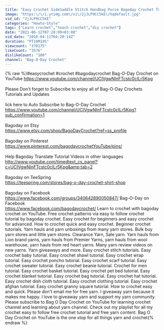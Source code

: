 ```yaml
---
title: "Easy Crochet SideSaddle Stitch Handbag Purse Bagoday Crochet Tutorial #309"
image: "https:\/\/i.ytimg.com\/vi\/2jJLP9CC5kE\/hqdefault.jpg"
vid_id: "2jJLP9CC5kE"
categories: "Howto-Style"
tags: ["Learn crochet","teach crochet","diy crochet"]
date: "2021-06-12T07:28:09+03:00"
vid_date: "2016-04-11T04:20:14Z"
duration: "PT18M19S"
viewcount: "370175"
likeCount: "3576"
dislikeCount: "100"
channel: "Bag-O-Day Crochet"
---
```

{% raw %}#easycrochet #crochet #bagodaycrochet Bag-O-Day Crochet on YouTube <a rel="nofollow" target="blank" href="https://www.youtube.com/channel/UCIVgwNInFTcstc0cILr5Kpg">https://www.youtube.com/channel/UCIVgwNInFTcstc0cILr5Kpg</a><br /><br />Please Don't forget to Subscribe to enjoy all of Bag-O-Day Crochets Tutorials and Updates<br /><br />lick here to Auto Subscribe to Bag-O-Day Crochet <br /><a rel="nofollow" target="blank" href="https://www.youtube.com/channel/UCIVgwNInFTcstc0cILr5Kpg?sub_confirmation=1">https://www.youtube.com/channel/UCIVgwNInFTcstc0cILr5Kpg?sub_confirmation=1</a><br /><br />Bagoday on Etsy<br /><a rel="nofollow" target="blank" href="https://www.etsy.com/shop/BagoDayCrochet?ref=ss_profile">https://www.etsy.com/shop/BagoDayCrochet?ref=ss_profile</a><br /><br />Bagoday on Pinterest<br /><a rel="nofollow" target="blank" href="https://www.pinterest.com/bagodaycrochetYouTube/pins/">https://www.pinterest.com/bagodaycrochetYouTube/pins/</a><br /><br />Help Bagoday Translate Tutorial Videos in other languages<br /><a rel="nofollow" target="blank" href="http://www.youtube.com/timedtext_cs_panel?c=UCIVgwNInFTcstc0cILr5Kpg&amp;tab=2">http://www.youtube.com/timedtext_cs_panel?c=UCIVgwNInFTcstc0cILr5Kpg&amp;tab=2</a><br /><br />Bagoday on TeeSpring <br /><a rel="nofollow" target="blank" href="https://teespring.com/stores/bag-o-day-crochet-shirt-shop">https://teespring.com/stores/bag-o-day-crochet-shirt-shop</a><br /><br />Bagoday on Facebook<br /><a rel="nofollow" target="blank" href="https://www.facebook.com/groups/340642890050847/">https://www.facebook.com/groups/340642890050847/</a> Bag-O-Day on Facebook<br /><a rel="nofollow" target="blank" href="https://www.facebook.com/bagodaycrochet/">https://www.facebook.com/bagodaycrochet/</a> Learn to crochet with bagoday crochet on YouTube. Free crochet patterns via easy to follow crochet tutorial by bagoday crochet. Easy crochet for beginners and easy crochet for advanced. How to crochet quick and easy crochet. Beginner crochet tutorials. Yarn hauls and yarn unboxings from many yarn stores. Bulk buy yarn stores and little yarn stores. Clearance Yarn, Sale yarn. Yarn hauls from Lion brand yarns, yarn hauls from Premier Yarns, yarn hauls from wool warehouse, yarn hauls from red heart yarns. Many yarn review videos on new yarns. Yarn giveaways and more. Easy crochet stitch tutorials. Easy crochet baby tutorial. Easy crochet shawl tutorial. Easy crochet wrap tutorial. Easy crochet poncho tutorial. Easy crochet scarf tutorial. Easy crochet sweater tutorial. Easy crochet beanie tutorial. Crochet for men tutorial. Easy crochet basket tutorial. Easy crochet pet bed tutorial. Easy crochet blanket tutorial. Easy crochet bag tutorial. Easy crochet hat tutorial. Easy crochet dish cloth tutorial. Easy crochet clothing tutorial. Easy crochet afghan tutorial. Easy crochet granny square tutorial. How to crochet easy and quick. Please don't email me for free yarn. I giveaway yarn because it makes me happy. I love to giveaway yarn and support my yarn community. Please subscribe to Bag O Day Crochet on YouTube for learning crochet channel and learning about yarn channel. Check out my playlist for all my crochet easy to follow free crochet tutorial and free yarn content. Bag O Day Crochet on YouTube is the one stop for all things yarn and crochet{% endraw %}
